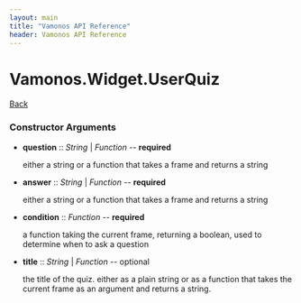 ```yaml
---
layout: main
title: "Vamonos API Reference"
header: Vamonos API Reference
---
```



Vamonos.Widget.UserQuiz
=======================

[Back](index.html)


### Constructor Arguments

 * **question** :: *String* | *Function* -- **required**

    either a string or a function that takes a frame and returns a string



 * **answer** :: *String* | *Function* -- **required**

    either a string or a function that takes a frame and returns a string



 * **condition** :: *Function* -- **required**

    a function taking the current frame, returning a boolean, used to determine when to ask a question



 * **title** :: *String* | *Function* -- optional

    the title of the quiz. either as a plain string or as a function that takes the current frame as an argument and returns a string.



